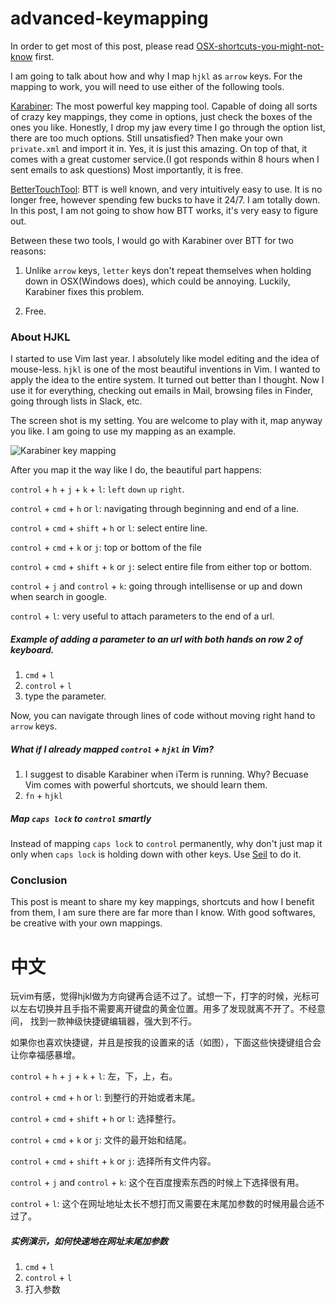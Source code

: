 # advanced-keymapping

In order to get most of this post, please read [OSX-shortcuts-you-might-not-know](https://github.com/yifanchen/OSX-shortcuts-you-might-not-know) first. 

I am going to talk about how and why I map `hjkl` as `arrow` keys. For the mapping to work, you will need to use either of the following tools. 

[Karabiner](https://pqrs.org/osx/karabiner/): The most powerful key mapping tool. Capable of doing all sorts of crazy key mappings, they come in options,
just check the boxes of the ones you like. Honestly, I drop my jaw every time I go through the option list, there are too much options.
Still unsatisfied? Then make your own `private.xml` and import it in. Yes, it is just this amazing. On top of that, 
it comes with a great customer service.(I got responds within 8 hours when I sent emails to ask questions) Most importantly, it is free.

[BetterTouchTool](https://www.boastr.net/): BTT is well known, and very intuitively easy to use. It is no longer free, however spending few bucks to have it 24/7.
I am totally down. In this post, I am not going to show how BTT works, it's very easy to figure out.

Between these two tools, I would go with Karabiner over BTT for two reasons:

1. Unlike `arrow` keys, `letter` keys don't repeat themselves when holding down in OSX(Windows does),
which could be annoying. Luckily, Karabiner fixes this problem.

2. Free.

### About HJKL

I started to use Vim last year. I absolutely like model editing and the idea of mouse-less. `hjkl` is one of the most beautiful inventions in Vim. 
I wanted to apply the idea to the entire system. It turned out better than I thought. Now I use it for everything, checking out emails in Mail, browsing files in Finder,
going through lists in Slack, etc. 

The screen shot is my setting. You are welcome to play with it, map anyway you like. I am going to use my mapping as an example.

![Karabiner key mapping](https://github.com/yifanchen/advanced-keymapping/blob/master/imgs/karabiner1.jpg) 

After you map it the way like I do, the beautiful part happens:

`control` + `h` + `j` + `k` + `l`: `left` `down` `up` `right`.

`control` + `cmd` + `h` or `l`: navigating through beginning and end of a line.

`control` + `cmd` + `shift` + `h` or `l`: select entire line.

`control` + `cmd` + `k` or `j`: top or bottom of the file

`control` + `cmd` + `shift` + `k` or `j`: select entire file from either top or bottom.

`control` + `j` and `control` + `k`: going through intellisense or up and down when search in google.

`control` + `l`: very useful to attach parameters to the end of a url.

##### Example of adding a parameter to an url with both hands on row 2 of keyboard.

1. `cmd` + `l` 
2. `control` + `l`
3. type the parameter.

Now, you can navigate through lines of code without moving right hand to `arrow` keys.


##### What if I already mapped `control` + `hjkl` in Vim?

1. I suggest to disable Karabiner when iTerm is running. Why? Becuase Vim comes with powerful shortcuts, we should learn them.
2. `fn` + `hjkl`


##### Map `caps lock` to `control` smartly

Instead of mapping `caps lock` to `control` permanently, why don't just map it only when `caps lock` is holding down with other keys.
Use [Seil](https://pqrs.org/osx/karabiner/seil.html.en) to do it.

### Conclusion 

This post is meant to share my key mappings, shortcuts and how I benefit from them, I am sure there are far more than I know.
With good softwares, be creative with your own mappings.

# 中文

玩vim有感，觉得hjkl做为方向键再合适不过了。试想一下，打字的时候，光标可以左右切换并且手指不需要离开键盘的黄金位置。用多了发现就离不开了。不经意间，
找到一款神级快捷键编辑器，强大到不行。

如果你也喜欢快捷键，并且是按我的设置来的话（如图），下面这些快捷键组合会让你幸福感暴增。

`control` + `h` + `j` + `k` + `l`: 左，下，上，右。

`control` + `cmd` + `h` or `l`: 到整行的开始或者末尾。

`control` + `cmd` + `shift` + `h` or `l`: 选择整行。

`control` + `cmd` + `k` or `j`: 文件的最开始和结尾。

`control` + `cmd` + `shift` + `k` or `j`: 选择所有文件内容。

`control` + `j` and `control` + `k`: 这个在百度搜索东西的时候上下选择很有用。

`control` + `l`: 这个在网址地址太长不想打而又需要在末尾加参数的时候用最合适不过了。

##### 实例演示，如何快速地在网址末尾加参数

1. `cmd` + `l` 
2. `control` + `l`
3. 打入参数

